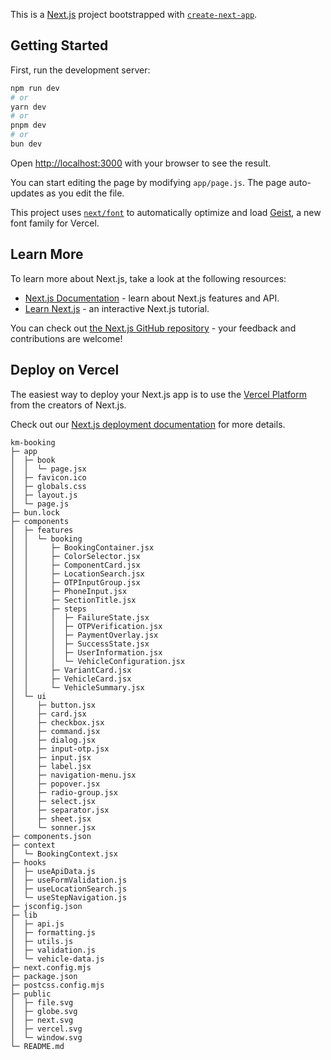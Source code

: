 This is a [Next.js](https://nextjs.org) project bootstrapped with [`create-next-app`](https://github.com/vercel/next.js/tree/canary/packages/create-next-app).

## Getting Started

First, run the development server:

```bash
npm run dev
# or
yarn dev
# or
pnpm dev
# or
bun dev
```

Open [http://localhost:3000](http://localhost:3000) with your browser to see the result.

You can start editing the page by modifying `app/page.js`. The page auto-updates as you edit the file.

This project uses [`next/font`](https://nextjs.org/docs/app/building-your-application/optimizing/fonts) to automatically optimize and load [Geist](https://vercel.com/font), a new font family for Vercel.

## Learn More

To learn more about Next.js, take a look at the following resources:

- [Next.js Documentation](https://nextjs.org/docs) - learn about Next.js features and API.
- [Learn Next.js](https://nextjs.org/learn) - an interactive Next.js tutorial.

You can check out [the Next.js GitHub repository](https://github.com/vercel/next.js) - your feedback and contributions are welcome!

## Deploy on Vercel

The easiest way to deploy your Next.js app is to use the [Vercel Platform](https://vercel.com/new?utm_medium=default-template&filter=next.js&utm_source=create-next-app&utm_campaign=create-next-app-readme) from the creators of Next.js.

Check out our [Next.js deployment documentation](https://nextjs.org/docs/app/building-your-application/deploying) for more details.

```
km-booking
├─ app
│  ├─ book
│  │  └─ page.jsx
│  ├─ favicon.ico
│  ├─ globals.css
│  ├─ layout.js
│  └─ page.js
├─ bun.lock
├─ components
│  ├─ features
│  │  └─ booking
│  │     ├─ BookingContainer.jsx
│  │     ├─ ColorSelector.jsx
│  │     ├─ ComponentCard.jsx
│  │     ├─ LocationSearch.jsx
│  │     ├─ OTPInputGroup.jsx
│  │     ├─ PhoneInput.jsx
│  │     ├─ SectionTitle.jsx
│  │     ├─ steps
│  │     │  ├─ FailureState.jsx
│  │     │  ├─ OTPVerification.jsx
│  │     │  ├─ PaymentOverlay.jsx
│  │     │  ├─ SuccessState.jsx
│  │     │  ├─ UserInformation.jsx
│  │     │  └─ VehicleConfiguration.jsx
│  │     ├─ VariantCard.jsx
│  │     ├─ VehicleCard.jsx
│  │     └─ VehicleSummary.jsx
│  └─ ui
│     ├─ button.jsx
│     ├─ card.jsx
│     ├─ checkbox.jsx
│     ├─ command.jsx
│     ├─ dialog.jsx
│     ├─ input-otp.jsx
│     ├─ input.jsx
│     ├─ label.jsx
│     ├─ navigation-menu.jsx
│     ├─ popover.jsx
│     ├─ radio-group.jsx
│     ├─ select.jsx
│     ├─ separator.jsx
│     ├─ sheet.jsx
│     └─ sonner.jsx
├─ components.json
├─ context
│  └─ BookingContext.jsx
├─ hooks
│  ├─ useApiData.js
│  ├─ useFormValidation.js
│  ├─ useLocationSearch.js
│  └─ useStepNavigation.js
├─ jsconfig.json
├─ lib
│  ├─ api.js
│  ├─ formatting.js
│  ├─ utils.js
│  ├─ validation.js
│  └─ vehicle-data.js
├─ next.config.mjs
├─ package.json
├─ postcss.config.mjs
├─ public
│  ├─ file.svg
│  ├─ globe.svg
│  ├─ next.svg
│  ├─ vercel.svg
│  └─ window.svg
└─ README.md

```